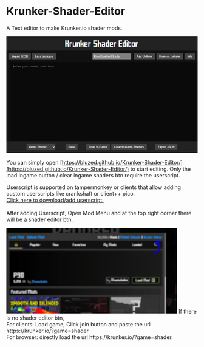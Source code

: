 # Krunker-Shader-Editor
A Text editor to make Krunker.io shader mods.<br>

![img](./assets/page.PNG?raw=true)

You can simply open [https://bluzed.github.io/Krunker-Shader-Editor/](https://bluzed.github.io/Krunker-Shader-Editor/) to start editing. Only the load ingame button / clear ingame shaders btn require the userscript.

Userscript is supported on tampermonkey or clients that allow adding custom userscripts like crankshaft or client++ pico.<br>
[Click here to download/add userscript.](https://github.com/BluZed/Krunker-Shader-Editor/raw/refs/heads/main/editor.user.js)<br>
<br>After adding Userscript,
Open Mod Menu and at the top right corner there will be a shader editor btn.

<img src="./assets/modmenu.png?raw=true" width="450px">
If there is no shader editor btn,<br>
For clients: Load game, Click join button and paste the url https://krunker.io/?game=shader <br>
For browser: directly load the url https://krunker.io/?game=shader.
